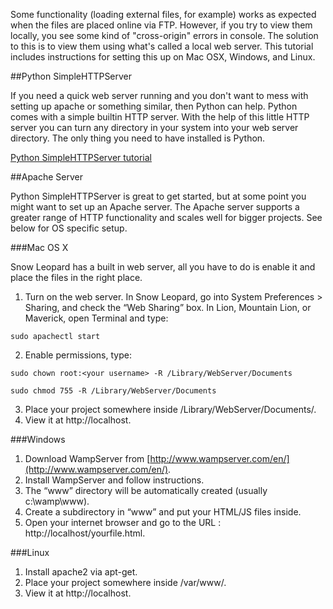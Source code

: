 Some functionality (loading external files, for example) works as expected when the files are placed online via FTP. However, if you try to view them locally, you see some kind of "cross-origin" errors in console. The solution to this is to view them using what's called a local web server. This tutorial includes instructions for setting this up on Mac OSX, Windows, and Linux.

##Python SimpleHTTPServer

If you need a quick web server running and you don't want to mess with setting up apache or something similar, then Python can help. Python comes with a simple builtin HTTP server. With the help of this little HTTP server you can turn any directory in your system into your web server directory. The only thing you need to have installed is Python.

[Python SimpleHTTPServer tutorial](http://www.pythonforbeginners.com/modules-in-python/how-to-use-simplehttpserver)

##Apache Server

Python SimpleHTTPServer is great to get started, but at some point you might want to set up an Apache server. The Apache server supports a greater range of HTTP functionality and scales well for bigger projects. See below for OS specific setup.

###Mac OS X

Snow Leopard has a built in web server, all you have to do is enable it and place the files in the right place.

1. Turn on the web server. In Snow Leopard, go into Sys­tem Pref­er­ences > Shar­ing, and check the “Web Shar­ing” box. In Lion, Mountain Lion, or Maverick, open Terminal and type:
```
sudo apachectl start
```
2. Enable permissions, type:
```
sudo chown root:<your username> -R /Library/WebServer/Documents

sudo chmod 755 -R /Library/WebServer/Documents
```
3. Place your project somewhere inside /Library/WebServer/Documents/.
4. View it at http://localhost.


###Windows

1. Download WampServer from [http://www.wampserver.com/en/](http://www.wampserver.com/en/).
2. Install WampServer and follow instructions.
3. The “www” directory will be automatically created (usually c:\wamp\www).
4. Create a subdirectory in “www” and put your HTML/JS files inside.
5. Open your internet browser and go to the URL : http://localhost/yourfile.html.


###Linux

1. Install apache2 via apt-get.
2. Place your project somewhere inside /var/www/.
3. View it at http://localhost.
